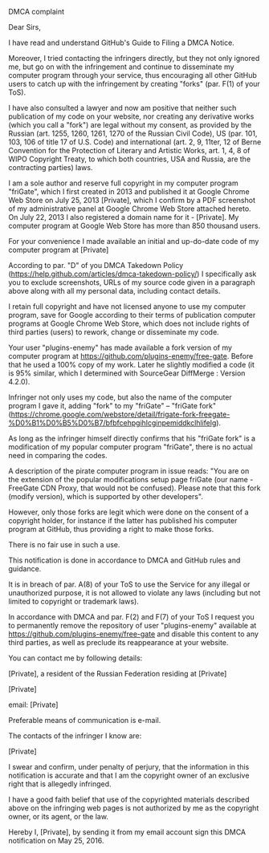 DMCA complaint

Dear Sirs,

I have read and understand GitHub's Guide to Filing a DMCA Notice.

Moreover, I tried contacting the infringers directly, but they not only ignored me, but go on with the infringement and continue to disseminate my computer program through your service, thus encouraging all other GitHub users to catch up with the infringement by creating "forks" (par. F(1) of your ToS).

I have also consulted a lawyer and now am positive that neither such publication of my code on your website, nor creating any derivative works (which you call a "fork") are legal without my consent, as provided by the Russian (art. 1255, 1260, 1261, 1270 of the Russian Civil Code), US (par. 101, 103, 106 of title 17 of U.S. Code) and international (art. 2, 9, 11ter, 12 of Berne Convention for the Protection of Literary and Artistic Works, art. 1, 4, 8 of WIPO Copyright Treaty, to which both countries, USA and Russia, are the contracting parties) laws.

I am a sole author and reserve full copyright in my computer program "friGate", which I first created in 2013 and published it at Google Chrome Web Store on July 25, 2013 [Private], which I confirm by a PDF screenshot of my administrative panel at Google Chrome Web Store attached hereto. On July 22, 2013 I also registered a domain name for it -  [Private]. My computer program at Google Web Store has more than 850 thousand users.

For your convenience I made available an initial and up-do-date code of my computer program at  [Private]

According to par. "D" of you DMCA Takedown Policy (https://help.github.com/articles/dmca-takedown-policy/) I specifically ask you to exclude screenshots, URLs of my source code given in a paragraph above along with all my personal data, including contact details.

I retain full copyright and have not licensed anyone to use my computer program, save for Google according to their terms of publication computer programs at Google Chrome Web Store, which does not include rights of third parties (users) to rework, change or disseminate my code.

Your user "plugins-enemy" has made available a fork version of my computer program at https://github.com/plugins-enemy/free-gate. Before that he used a 100% copy of my work. Later he slightly modified a code (it is 95% similar, which I determined with SourceGear DiffMerge : Version 4.2.0).

Infringer not only uses my code, but also the name of the computer program I gave it, adding "fork" to my "friGate" – "friGate fork" (https://chrome.google.com/webstore/detail/frigate-fork-freegate-%D0%B1%D0%B5%D0%B7/bfbfcehpgihlcginpemiddkclhlifelg).

As long as the infringer himself directly confirms that his "friGate fork" is a modification of my popular computer program "friGate", there is no actual need in comparing the codes.

A description of the pirate computer program in issue reads: "You are on the extension of the popular modifications setup page friGate (our name - FreeGate CDN Proxy, that would not be confused). Please note that this fork (modify version), which is supported by other developers".

However, only those forks are legit which were done on the consent of a copyright holder, for instance if the latter has published his computer program at GitHub, thus providing a right to make those forks.

There is no fair use in such a use.

This notification is done in accordance to DMCA and GitHub rules and guidance.

It is in breach of par. A(8) of your ToS to use the Service for any illegal or unauthorized purpose, it is not allowed to violate any laws (including but not limited to copyright or trademark laws).

In accordance with DMCA and par. F(2) and F(7) of your ToS I request you to permanently remove the repository of user "plugins-enemy" available at https://github.com/plugins-enemy/free-gate and disable this content to any third parties, as well as preclude its reappearance at your website.

You can contact me by following details:

 [Private], a resident of the Russian Federation residing at  [Private]

 [Private]

email:  [Private]

Preferable means of communication is e-mail.

The contacts of the infringer I know are:

 [Private]

I swear and confirm, under penalty of perjury, that the information in this notification is accurate and that I am the copyright owner of an exclusive right that is allegedly infringed.

I have a good faith belief that use of the copyrighted materials described above on the infringing web pages is not authorized by me as the copyright owner, or its agent, or the law.

Hereby I, [Private], by sending it from my email account sign this DMCA notification on May 25, 2016.

